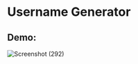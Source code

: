 # Username Generator
## Demo:
![Screenshot (292)](https://user-images.githubusercontent.com/52018183/103613168-c5af5e00-4f04-11eb-943b-eced25b81ad1.png)
